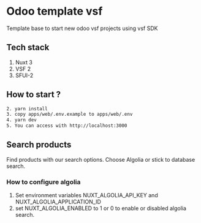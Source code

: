 # Odoo template vsf

Template base to start new odoo vsf projects using vsf SDK

## Tech stack

1. Nuxt 3
2. VSF 2
3. SFUI-2

## How to start ?

```sh
2. yarn install
3. copy apps/web/.env.example to apps/web/.env
4. yarn dev
5. You can access with http://localhost:3000
```

## Search products

Find products with our search options. Choose Algolia or stick to database search.

### How to configure algolia

1. Set environment variables NUXT_ALGOLIA_API_KEY and NUXT_ALGOLIA_APPLICATION_ID
2. set NUXT_ALGOLIA_ENABLED to 1 or 0 to enable or disabled algolia search.
